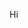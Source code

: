 Hi

<!---
Hallo, unknown pals from the Internet, I'm Inwydix (not my real name, just my online alias, ty) 

I guess this is for me to talk about myself, so... I like to code, even tho I don't do it as much as I should or I would like. I'll use this as an excuse to do it more often and try to get better at it. I'll just try to share what I do in here, even if it ain't public, so I have some kind of "motivation" to do it regularly and get back some nice habits of mine, I hope you don't mind >.<

I'm currently learning... how to make multiplatform apps, I guess. Tho, I must say I kinda jump from what I should be doing to just things I want to do, so that might not be exactly what I'll do in here, but I'll try not to go too off-topic :no_mouth:

Tbh, I don't really think I'm prepared to collaborate on anything with anyone, but I could try, I guess, but only if you really want me to :worried:

On how you can reach me, I don't really like to talk to random people so I didn't really think about it yet... I guess I should... I'll update this once I've decided it :shrug:

BEFORE I FORGET, Spanish is my mother language so I might commit the mistakes while writting in English even tho I think I speak it fairly well. I can also understand and speak other languages, but I'm not as fluent or I don't consider them to be worldwide enough to be mentioned, so I will skip them and leave it just in English and Spanish. I'll probably redo this all later, right now I was just exploring around after doing some tests with the repositories, so don't mind me, I'm just writting the first things that come into my head while following the template example ._.

I guess that's all... if you are reading this by any chance, have a nice day/night :white_heart:


- 👋 Hi, I’m @Iwydix
- 👀 I’m interested in ...
- 🌱 I’m currently learning ...
- 💞️ I’m looking to collaborate on ...
- 📫 How to reach me ...


Iwydix/Iwydix is a ✨ special ✨ repository because its `README.md` (this file) appears on your GitHub profile.
You can click the Preview link to take a look at your changes.
--->
